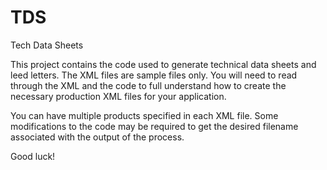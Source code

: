 # TDS
Tech Data Sheets

This project contains the code used to generate technical data sheets and leed letters. The XML files are sample files only. 
You will need to read through the XML and the code to full understand how to create the necessary production XML files for your
application.

You can have multiple products specified in each XML file. Some modifications to the code may be required to get the desired
filename associated with the output of the process.

Good luck!
